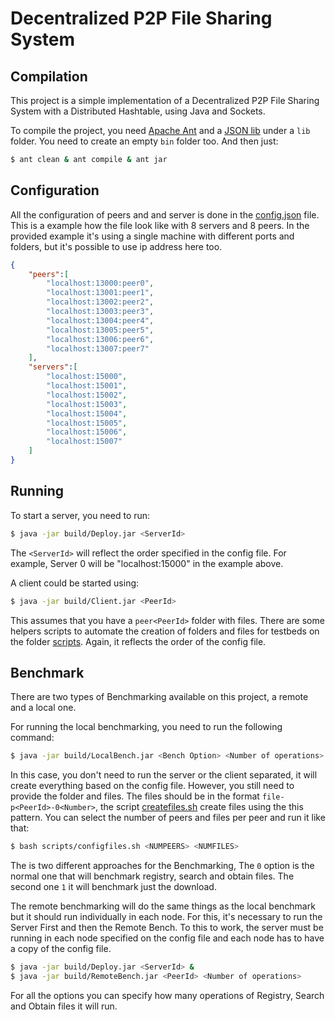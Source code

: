 # Decentralized P2P File Sharing System

## Compilation
This project is a simple implementation of a Decentralized P2P File Sharing System
with a Distributed Hashtable, using Java and Sockets.

To compile the project, you need [Apache Ant](http://ant.apache.org/) and a [JSON lib](https://code.google.com/p/json-simple/) under a ```lib``` folder. You need to create an empty ```bin``` folder too.
And then just:

```sh
$ ant clean & ant compile & ant jar
```

## Configuration
All the configuration of peers and and server is done in the [config.json](https://github.com/gmendonca/decentralize-p2p-file-sharing/blob/master/config.json) file.
This is a example how the file look like with 8 servers and 8 peers. In the provided example
it's using a single machine with different ports and folders, but it's possible to use ip address here too.

```json
{
	"peers":[
		"localhost:13000:peer0",
		"localhost:13001:peer1",
		"localhost:13002:peer2",
		"localhost:13003:peer3",
		"localhost:13004:peer4",
		"localhost:13005:peer5",
		"localhost:13006:peer6",
		"localhost:13007:peer7"
	],
	"servers":[
		"localhost:15000",
		"localhost:15001",
		"localhost:15002",
		"localhost:15003",
		"localhost:15004",
		"localhost:15005",
		"localhost:15006",
		"localhost:15007"
	]
}
```

## Running
To start a server, you need to run:

```sh
$ java -jar build/Deploy.jar <ServerId>
```

The ```<ServerId>``` will reflect the order specified in the config file. For example,
Server 0 will be "localhost:15000" in the example above.

A client could be started using:

```sh
$ java -jar build/Client.jar <PeerId>
```

This assumes that you have a ```peer<PeerId>``` folder with files.
There are some helpers scripts to automate the creation of folders
and files for testbeds on the folder [scripts](https://github.com/gmendonca/decentralize-p2p-file-sharing/tree/master/scripts).
Again, it reflects the order of the config file.

## Benchmark

There are two types of Benchmarking available on this project, a remote and a local one.

For running the local benchmarking, you need to run the following command:

```sh
$ java -jar build/LocalBench.jar <Bench Option> <Number of operations>
```

In this case, you don't need to run the server or the client separated,
it will create everything based on the config file.
However, you still need to provide the folder and files.
The files should be in the format ```file-p<PeerId>-0<Number>```, the script [createfiles.sh](https://github.com/gmendonca/decentralize-p2p-file-sharing/tree/master/scripts/createfiles.sh) create files using the this pattern. You can select the number of peers and files per peer and run it like that:

```sh
$ bash scripts/configfiles.sh <NUMPEERS> <NUMFILES>
```


The <Bench Option> is two different approaches for the Benchmarking, The ```0``` option is the normal
one that will benchmark registry, search and obtain files. The second one ```1``` it will benchmark just the download.


The remote benchmarking will do the same things as the local benchmark but it should run individually in each node.
For this, it's necessary to run the Server First and then the Remote Bench. To this to work, the server must be running in each node specified on the config file and each node has to have a copy of the config file.

```sh
$ java -jar build/Deploy.jar <ServerId> &
$ java -jar build/RemoteBench.jar <PeerId> <Number of operations>
```

For all the options you can specify how many operations of Registry, Search and Obtain files it will run.
